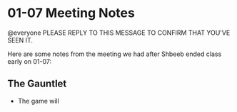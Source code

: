 # 01-07 Meeting Notes

@everyone PLEASE REPLY TO THIS MESSAGE TO CONFIRM THAT YOU'VE SEEN IT.

Here are some notes from the meeting we had after Shbeeb ended class early on 01-07:

## The Gauntlet
- The game will 